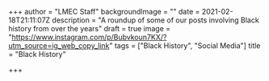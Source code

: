 +++
author = "LMEC Staff"
backgroundImage = ""
date = 2021-02-18T21:11:07Z
description = "A roundup of some of our posts involving Black history from over the years"
draft = true
image = "https://www.instagram.com/p/Bubvkoun7KX/?utm_source=ig_web_copy_link"
tags = ["Black History", "Social Media"]
title = "Black History"

+++
